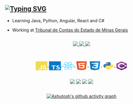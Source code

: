 ## [![Typing SVG](https://readme-typing-svg.demolab.com?font=Fira+Code&size=25&duration=4000&pause=1000&color=70A4FC&center=true&vCenter=true&width=435&lines=Hello!+I'm+Lucas+Lara;Junior+Back-End+Developer+;Always+learning+new+things)](https://git.io/typing-svg)


- Learning Java, Python, Angular, React and C#
- Working at [Tribunal de Contas do Estado de Minas Gerais](https://www.tce.mg.gov.br)


  ##
  
 <div align="center">
  <a href="https://github.com/LucasHenriqueSL">
  <img height="180em" src="https://github-readme-stats.vercel.app/api?username=LucasHenriqueSL&show_icons=true&theme=tokyonight&include_all_commits=true&count_private=true"/>
  <img height="180em" src="https://github-readme-stats.vercel.app/api/top-langs/?username=LucasHenriqueSL&layout=compact&langs_count=8&theme=tokyonight"/>
  <img src="https://github-readme-streak-stats.herokuapp.com?user=LucasHenriqueSL&theme=tokyonight&date_format=j%20M%5B%20Y%5D&locale=pt-br)](https://git.io/streak-stats)" />
</div> 
   
  ##
      
 <div style="display: inline_block" align="center"><br>
  <img align="center" alt="Lucas-Js" height="30" width="40" src="https://raw.githubusercontent.com/devicons/devicon/master/icons/javascript/javascript-plain.svg">
  <img align="center" alt="Lucas-Ts" height="30" width="40" src="https://raw.githubusercontent.com/devicons/devicon/master/icons/typescript/typescript-plain.svg">
  <img align="center" alt="Lucas-React" height="30" width="40" src="https://raw.githubusercontent.com/devicons/devicon/master/icons/react/react-original.svg">
  <img align="center" alt="Lucas-HTML" height="30" width="40" src="https://raw.githubusercontent.com/devicons/devicon/master/icons/html5/html5-original.svg">
  <img align="center" alt="Lucas-CSS" height="30" width="40" src="https://raw.githubusercontent.com/devicons/devicon/master/icons/css3/css3-original.svg">
  <img align="center" alt="Lucas-Python" height="30" width="40" src="https://raw.githubusercontent.com/devicons/devicon/master/icons/python/python-original.svg">
  <img align="center" alt="Lucas-Csharp" height="30" width="40" src="https://raw.githubusercontent.com/devicons/devicon/master/icons/csharp/csharp-original.svg">
 </div>
 
  ##
  
 <div align="center">
  <a href="https://www.instagram.com/lucashenriq__/" target="_blank"><img src="https://img.shields.io/badge/-Instagram-%23E4405F?style=for-the-badge&logo=instagram&logoColor=white" target="_blank"></a>	
 <a href="" target="_blank"><img src="https://img.shields.io/badge/Discord-7289DA?style=for-the-badge&logo=discord&logoColor=white" target="_blank"></a> 
  <a href = "mailto:lucashenrique8736@gmail.com"><img src="https://img.shields.io/badge/-Gmail-%23333?style=for-the-badge&logo=gmail&logoColor=white" target="_blank"></a>
  <a href="https://www.linkedin.com/in/lucas-henrique-0939191a2/" target="_blank"><img src="https://img.shields.io/badge/-LinkedIn-%230077B5?style=for-the-badge&logo=linkedin&logoColor=white" target="_blank"></a> 
    
<!-- ![Snake animation](https://github.com/LucasHenriqueSL/LucasHenriqueSL/blob/output/github-contribution-grid-snake.svg) -->

  ## 
   
 [![Ashutosh's github activity graph](https://activity-graph.herokuapp.com/graph?username=LucasHenriqueSL&theme=tokyo-night)](https://github.com/LucasHenriqueSL/github-readme-activity-graph)

    
    
    
  </div>
 
  
  

